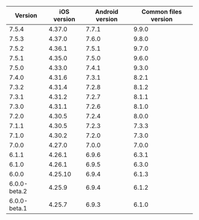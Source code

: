 | Version      | iOS version | Android version | Common files version |
|--------------|-------------|-----------------|----------------------|
| 7.5.4 | 4.37.0 | 7.7.1 | 9.9.0 |
| 7.5.3 | 4.37.0 | 7.6.0 | 9.8.0 |
| 7.5.2 | 4.36.1 | 7.5.1 | 9.7.0 |
| 7.5.1 | 4.35.0 | 7.5.0 | 9.6.0 |
| 7.5.0 | 4.33.0 | 7.4.1 | 9.3.0 |
| 7.4.0 | 4.31.6 | 7.3.1 | 8.2.1 |
| 7.3.2 | 4.31.4 | 7.2.8 | 8.1.2 |
| 7.3.1 | 4.31.2 | 7.2.7 | 8.1.1 |
| 7.3.0 | 4.31.1 | 7.2.6 | 8.1.0 |
| 7.2.0 | 4.30.5 | 7.2.4 | 8.0.0 |
| 7.1.1 | 4.30.5 | 7.2.3 | 7.3.3 |
| 7.1.0 | 4.30.2 | 7.2.0 | 7.3.0 |
| 7.0.0 | 4.27.0 | 7.0.0 | 7.0.0 |
| 6.1.1        | 4.26.1      | 6.9.6           | 6.3.1                |
| 6.1.0        | 4.26.1      | 6.9.5           | 6.3.0                |
| 6.0.0        | 4.25.10     | 6.9.4           | 6.1.3                |
| 6.0.0-beta.2 | 4.25.9      | 6.9.4           | 6.1.2                |
| 6.0.0-beta.1 | 4.25.7      | 6.9.3           | 6.1.0                |
